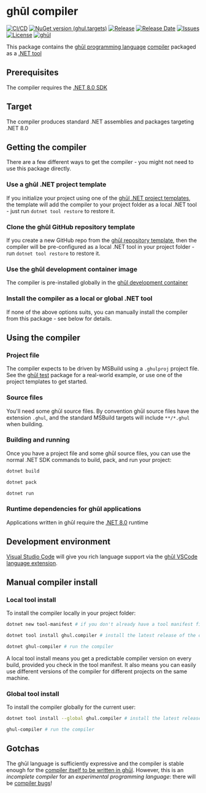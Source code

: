 # ghūl compiler

[![CI/CD](https://img.shields.io/github/actions/workflow/status/degory/ghul/ci.yml?branch=main)](https://github.com/degory/ghul/actions?query=workflow%3ACI)
[![NuGet version (ghul.targets)](https://img.shields.io/nuget/v/ghul.compiler.svg)](https://www.nuget.org/packages/ghul.compiler/)
[![Release](https://img.shields.io/github/v/release/degory/ghul?label=release)](https://github.com/degory/ghul/releases)
[![Release Date](https://img.shields.io/github/release-date/degory/ghul)](https://github.com/degory/ghul/releases)
[![Issues](https://img.shields.io/github/issues/degory/ghul)](https://github.com/degory/ghul/issues) 
[![License](https://img.shields.io/github/license/degory/ghul)](https://github.com/degory/ghul/blob/main/LICENSE)
[![ghūl](https://img.shields.io/badge/gh%C5%ABl-100%25!-information)](https://ghul.dev)

This package contains the [ghūl programming language](https://ghul.dev) [compiler](https://github.com/degory/ghul) packaged as a [.NET tool](https://docs.microsoft.com/en-us/dotnet/core/tools/global-tools)

## Prerequisites

The compiler requires the [.NET 8.0 SDK](https://dotnet.microsoft.com/en-us/download/dotnet/8.0)

## Target

The compiler produces standard .NET assemblies and packages targeting .NET 8.0

## Getting the compiler

There are a few different ways to get the compiler - you might not need to use this package directly.

### Use a ghūl .NET project template

If you initialize your project using one of the [ghūl .NET project templates](https://www.nuget.org/packages/ghul.templates/), the template will add the compiler to your project folder as a local .NET tool - just run `dotnet tool restore` to restore it. 

### Clone the ghūl GitHub repository template

If you create a new GitHub repo from the [ghūl repository template](https://github.com/degory/ghul-repository-template), then the compiler will be pre-configured as a local .NET tool in your project folder - run `dotnet tool restore` to restore it.

### Use the ghūl development container image

The compiler is pre-installed globally in the [ghūl development container](https://github.com/users/degory/packages/container/package/ghul%2Fdevcontainer)

### Install the compiler as a local or global .NET tool

If none of the above options suits, you can manually install the compiler from this package - see below for details.

## Using the compiler

### Project file

The compiler expects to be driven by MSBuild using a `.ghulproj` project file.
See the [ghūl test](https://github.com/degory/ghul-test) package for
a real-world example, or use one of the project templates to get started.

### Source files

You'll need some ghūl source files. By convention ghūl source files have the extension `.ghul`, and the standard MSBuild targets will include `**/*.ghul` when building.

### Building and running

Once you have a project file and some ghūl source files, you can use the normal
.NET SDK commands to build, pack, and run your project:

```sh
dotnet build
```

```sh
dotnet pack
```

```sh
dotnet run
```

### Runtime dependencies for ghūl applications

Applications written in ghūl require the [.NET 8.0](https://dotnet.microsoft.com/download/dotnet/8.0) runtime

## Development environment

[Visual Studio Code](https://code.visualstudio.com) will give you rich language support via the [ghūl VSCode language extension](https://marketplace.visualstudio.com/items?itemName=degory.ghul).


## Manual compiler install

### Local tool install
To install the compiler locally in your project folder:

```sh
dotnet new tool-manifest # if you don't already have a tool manifest file
```
```sh
dotnet tool install ghul.compiler # install the latest release of the compiler locally
```
```sh
dotnet ghul-compiler # run the compiler
```

A local tool install means you get a predictable compiler version on every build, provided you check in the tool manifest. It also means you can easily use different versions of the compiler for different projects on the same machine. 

### Global tool install

To install the compiler globally for the current user:

```sh
dotnet tool install --global ghul.compiler # install the latest release of the compiler globally
```
```sh
ghul-compiler # run the compiler
```

## Gotchas

The ghūl language is sufficiently expressive and the compiler is stable enough for the [compiler itself to be written in ghūl](https://github.com/degory/ghul). However, this is an _incomplete compiler_ for an _experimental programming language_: there will be [compiler bugs](https://github.com/degory/ghul/issues?q=is%3Aissue+is%3Aopen+label%3Abug)!
